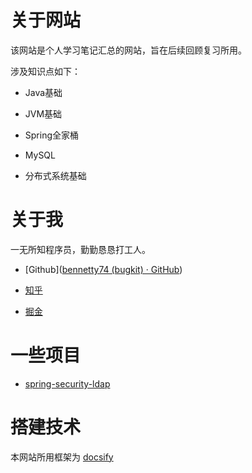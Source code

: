 # 关于网站

该网站是个人学习笔记汇总的网站，旨在后续回顾复习所用。

涉及知识点如下：

- Java基础

- JVM基础

- Spring全家桶

- MySQL

- 分布式系统基础

# 关于我

一无所知程序员，勤勤恳恳打工人。

- [Github]([bennetty74 (bugkit) · GitHub](https://github.com/bennetty74)) 

- [知乎](https://www.zhihu.com/people/lb.bupt.sse) 

- [掘金](https://juejin.cn/user/427029090021150) 

# 一些项目

- [spring-security-ldap](https://github.com/bennetty74/spring-security-ldap) 

# 搭建技术

本网站所用框架为 [docsify](https://docsify.js.org/#/)
